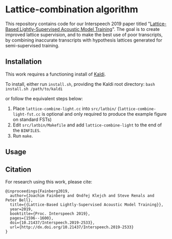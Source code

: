 # Lattice-combination algorithm

This repository contains code for our Interspeech 2019 paper titled "[Lattice-Based Lightly-Supervised Acoustic Model Training](https://www.isca-speech.org/archive/Interspeech_2019/pdfs/2533.pdf)". The goal is to create improved lattice supervision, and to make the best use of poor transcripts, by combining inaccurate transcripts with hypothesis lattices generated for semi-supervised training.

## Installation
This work requires a functioning install of [Kaldi](https://github.com/kaldi-asr/kaldi).

To install, either run `install.sh`, providing the Kaldi root directory:
`bash install.sh /path/to/kaldi`

or follow the equivalent steps below:
1. Place `lattice-combine-light.cc` into `src/latbin/` (`lattice-combine-light-fst.cc` is optional and only required to produce the example figure on standard FSTs)
2. Edit `src/latbin/Makefile` and add `lattice-combine-light` to the end of the `BINFILES`.
3. Run `make`.

## Usage


## Citation
For research using this work, please cite:
```
@inproceedings{Fainberg2019,
  author={Joachim Fainberg and Ondřej Klejch and Steve Renals and Peter Bell},
  title={{Lattice-Based Lightly-Supervised Acoustic Model Training}},
  year=2019,
  booktitle={Proc. Interspeech 2019},
  pages={1596--1600},
  doi={10.21437/Interspeech.2019-2533},
  url={http://dx.doi.org/10.21437/Interspeech.2019-2533}
}
```

